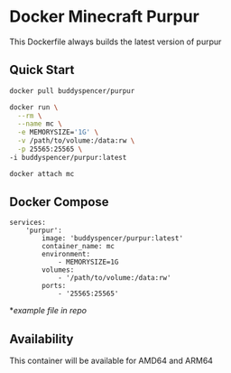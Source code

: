 # Docker Minecraft Purpur
This Dockerfile always builds the latest version of purpur

## Quick Start
```sh
docker pull buddyspencer/purpur
```

```sh
docker run \
  --rm \
  --name mc \
  -e MEMORYSIZE='1G' \
  -v /path/to/volume:/data:rw \
  -p 25565:25565 \
-i buddyspencer/purpur:latest
```
```sh
docker attach mc
```

## Docker Compose

```version: '2'
services:
    'purpur':
        image: 'buddyspencer/purpur:latest'
        container_name: mc
        environment:
            - MEMORYSIZE=1G
        volumes:
            - '/path/to/volume:/data:rw'
        ports:
            - '25565:25565'
```
**example file in repo*

## Availability
This container will be available for AMD64 and ARM64
